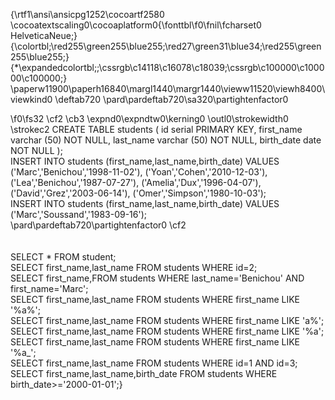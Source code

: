 {\rtf1\ansi\ansicpg1252\cocoartf2580
\cocoatextscaling0\cocoaplatform0{\fonttbl\f0\fnil\fcharset0 HelveticaNeue;}
{\colortbl;\red255\green255\blue255;\red27\green31\blue34;\red255\green255\blue255;}
{\*\expandedcolortbl;;\cssrgb\c14118\c16078\c18039;\cssrgb\c100000\c100000\c100000;}
\paperw11900\paperh16840\margl1440\margr1440\vieww11520\viewh8400\viewkind0
\deftab720
\pard\pardeftab720\sa320\partightenfactor0

\f0\fs32 \cf2 \cb3 \expnd0\expndtw0\kerning0
\outl0\strokewidth0 \strokec2 CREATE TABLE students ( id serial PRIMARY KEY, first_name varchar (50) NOT NULL, last_name varchar (50) NOT NULL, birth_date date NOT NULL );\
INSERT INTO students (first_name,last_name,birth_date) VALUES ('Marc','Benichou','1998-11-02'), ('Yoan','Cohen','2010-12-03'), ('Lea','Benichou','1987-07-27'), ('Amelia','Dux','1996-04-07'), ('David','Grez','2003-06-14'), ('Omer','Simpson','1980-10-03');\
INSERT INTO students (first_name,last_name,birth_date) VALUES ('Marc','Soussand','1983-09-16');\
\pard\pardeftab720\partightenfactor0
\cf2 \
\
\
SELECT * FROM student;\
SELECT first_name,last_name FROM students WHERE id=2;\
SELECT first_name,FROM students WHERE last_name='Benichou' AND first_name='Marc';\
SELECT first_name,last_name FROM students WHERE first_name LIKE '%a%';\
SELECT first_name,last_name FROM students WHERE first_name LIKE 'a%';\
SELECT first_name,last_name FROM students WHERE first_name LIKE '%a';\
SELECT first_name,last_name FROM students WHERE first_name LIKE '%a_';\
SELECT first_name,last_name FROM students WHERE id=1 AND id=3;\
SELECT first_name,last_name,birth_date FROM students WHERE birth_date>='2000-01-01';}